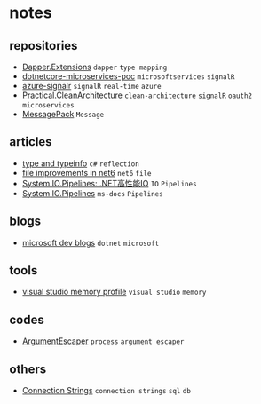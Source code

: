 # notes

## repositories

- [Dapper.Extensions](https://github.com/1100100/Dapper.Extensions) `dapper` `type mapping`
- [dotnetcore-microservices-poc](https://github.com/asc-lab/dotnetcore-microservices-poc) `microsoftservices` `signalR`
- [azure-signalr](https://github.com/Azure/azure-signalr) `signalR` `real-time` `azure`
- [Practical.CleanArchitecture](https://github.com/phongnguyend/Practical.CleanArchitecture) `clean-architecture` `signalR` `oauth2` `microservices`
- [MessagePack](https://github.com/neuecc/MessagePack-CSharp) `Message `

## articles

- [type and typeinfo](https://devblogs.microsoft.com/dotnet/evolving-the-reflection-api/) `c#` `reflection`
- [file improvements in net6](https://devblogs.microsoft.com/dotnet/file-io-improvements-in-dotnet-6/) `net6` `file`
- [System.IO.Pipelines: .NET高性能IO](https://www.cnblogs.com/xxfy1/p/9290235.html) `IO` `Pipelines`
- [System.IO.Pipelines](https://docs.microsoft.com/zh-cn/dotnet/standard/io/pipelines) `ms-docs` `Pipelines`

## blogs

- [microsoft dev blogs](https://devblogs.microsoft.com/dotnet) `dotnet` `microsoft`

## tools

- [visual studio memory profile](https://docs.microsoft.com/en-us/visualstudio/profiling/memory-usage?view=vs-2019) `visual studio` `memory`

## codes

- [ArgumentEscaper](https://github.com/dotnet/sdk/blob/2a9634f3388f3bdc18ffaae870542a8591eddeed/src/RazorSdk/Tool/CommandLine/ArgumentEscaper.cs) `process` `argument escaper`

## others

- [Connection Strings](https://www.connectionstrings.com/) `connection strings` `sql` `db`
